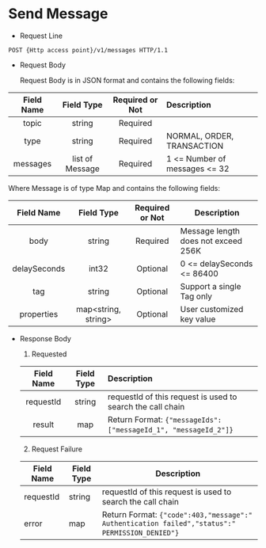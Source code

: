 # Send Message

- Request Line

```http
POST {Http access point}/v1/messages HTTP/1.1
```

- Request Body

  Request Body is in JSON format and contains the following fields:

|  Field Name    |    Field Type | Required or Not   | Description                       |
| :------: | :-------------: | :------: | :------------------------- |
|  topic   |     string      | Required |                            |
|   type   |     string      | Required | NORMAL, ORDER, TRANSACTION |
| messages | list of Message | Required | 1 <= Number of messages <= 32        |

  Where Message is of type Map and contains the following fields:

|    Field Name                          |      Field Type | Required or Not | Description       |
| :----------: | :-----------------: | :------: | -------------------------- |
|     body     |       string        | Required | Message length does not exceed 256K         |
| delaySeconds |        int32        | Optional | 0 <= delaySeconds <= 86400 |
|     tag      |       string        | Optional | Support a single Tag only                |
|  properties  | map<string, string> | Optional | User customized key value           |

- Response Body

  1. Requested

  |  Field Name   | Field Type | Description  |
  | :-------: | :------: | :---------------------------------------------------------- |
  | requestId |  string  | requestId of this request is used to search the call chain　|
  |  result   |   map    | Return Format: `{"messageIds": ["messageId_1", "messageId_2"]}`　|

  2. Request Failure

  | Field Name    | Field Type | Description                                                         |
  | --------- | -------- | ------------------------------------------------------------ |
  | requestId | string   | requestId of this request is used to search the call chain |
  | error       | map    | Return Format: `{"code":403,"message":" Authentication failed","status":" PERMISSION_DENIED"}`　|

